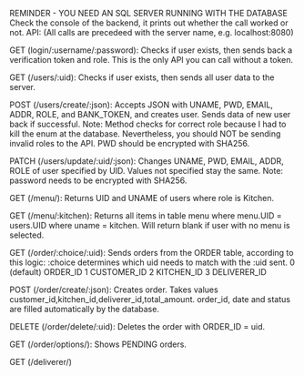 REMINDER - YOU NEED AN SQL SERVER RUNNING WITH THE DATABASE
Check the console of the backend, it prints out whether the call worked or not.
API:
(All calls are precedeed with the server name, e.g. localhost:8080)

GET (login/:username/:password): Checks if user exists, then sends back a verification token and role. This is the only API you can call without a token.

GET (/users/:uid): Checks if user exists, then sends all user data to the server.

POST (/users/create/:json): Accepts JSON with UNAME, PWD, EMAIL, ADDR, ROLE, and BANK_TOKEN, and creates user. Sends data of new user back if successful. Note: Method checks for correct role because I had to kill the enum at the database. Nevertheless, you should NOT be sending invalid roles to the API. PWD should be encrypted with SHA256.

PATCH (/users/update/:uid/:json): Changes UNAME, PWD, EMAIL, ADDR, ROLE of user specified by UID. Values not specified stay the same. Note: password needs to be encrypted with SHA256.


GET (/menu/): Returns UID and UNAME of users where role is Kitchen.

GET (/menu/:kitchen): Returns all items in table menu where menu.UID = users.UID where uname = kitchen. Will return blank if user with no menu is selected.


GET (/order/:choice/:uid): Sends orders from the ORDER table, according to this logic:
:choice determines which uid needs to match with the :uid sent.
0 (default) ORDER_ID
1 CUSTOMER_ID 
2 KITCHEN_ID
3 DELIVERER_ID

POST (/order/create/:json): Creates order. Takes values customer_id,kitchen_id,deliverer_id,total_amount. order_id, date and status are filled automatically by the database.

DELETE (/order/delete/:uid): Deletes the order with ORDER_ID = uid.

GET (/order/options/): Shows PENDING orders.


GET (/deliverer/)

